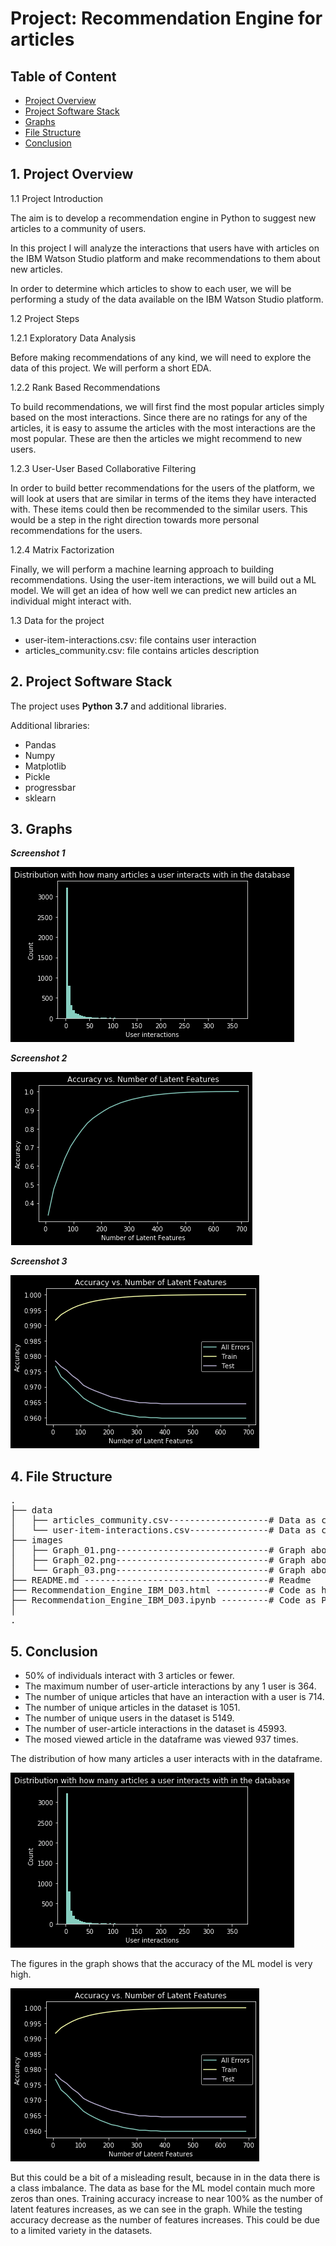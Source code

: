 # Project: Recommendation Engine for articles

## Table of Content

- [Project Overview](#overview)
- [Project Software Stack](#stack)
- [Graphs](#graphs)
- [File Structure](#files)
- [Conclusion](#conclusion)


<a id='overview'></a>

## 1. Project Overview

1.1 Project Introduction

The aim is to develop a recommendation engine in Python to suggest new articles to a community of users.

In this project I will analyze the interactions that users have with articles on the IBM Watson Studio platform and make recommendations to them about new articles.

In order to determine which articles to show to each user, we will be performing a study of the data available on the IBM Watson Studio platform. 

1.2 Project Steps

1.2.1 Exploratory Data Analysis

Before making recommendations of any kind, we will need to explore the data of this project. We will perform a short EDA. 

1.2.2 Rank Based Recommendations

To build recommendations, we will first find the most popular articles simply based on the most interactions. Since there are no ratings for any of the articles, it is easy to assume the articles with the most interactions are the most popular. These are then the articles we might recommend to new users.

1.2.3 User-User Based Collaborative Filtering

In order to build better recommendations for the users of the platform, we will look at users that are similar in terms of the items they have interacted with. These items could then be recommended to the similar users. This would be a step in the right direction towards more personal recommendations for the users. 

1.2.4 Matrix Factorization

Finally, we will perform a machine learning approach to building recommendations. Using the user-item interactions, we will build out a ML model. We will get an idea of how well we can predict new articles an individual might interact with.

1.3 Data for the project 

- user-item-interactions.csv: file contains user interaction
- articles_community.csv: file contains articles description


<a id='stack'></a>

## 2. Project Software Stack

The project uses **Python 3.7** and additional libraries. 

Additional libraries:

* Pandas
* Numpy
* Matplotlib
* Pickle
* progressbar
* sklearn


<a id='graphs'></a>

## 3. Graphs


**_Screenshot 1_**

![Screen](images/Graph_01.png)

**_Screenshot 2_**

![Screen](images/Graph_02.png)

**_Screenshot 3_**

![Screen](images/Graph_03.png)


<a id='files'></a>

## 4. File Structure

<pre>
.
├── data
│   ├── articles_community.csv-------------------# Data as csv file / contains description of articles
│   └── user-item-interactions.csv---------------# Data as csv file / contains user interaction
├── images
│   ├── Graph_01.png-----------------------------# Graph about user/article interaction
│   ├── Graph_02.png-----------------------------# Graph about accuracy
│   └── Graph_03.png-----------------------------# Graph about accuracy and features for train/test split
├── README.md -----------------------------------# Readme
├── Recommendation_Engine_IBM_D03.html ----------# Code as html
├── Recommendation_Engine_IBM_D03.ipynb ---------# Code as Python notebook
│
.
</pre>



<a id='conclusion'></a>

## 5. Conclusion

* 50% of individuals interact with 3 articles or fewer.
* The maximum number of user-article interactions by any 1 user is 364.
* The number of unique articles that have an interaction with a user is 714.
* The number of unique articles in the dataset is 1051.
* The number of unique users in the dataset is 5149.
* The number of user-article interactions in the dataset is 45993.
* The mosed viewed article in the dataframe was viewed 937 times. 

The distribution of how many articles a user interacts with in the dataframe.

![Screen](images/Graph_01.png)

The figures in the graph shows that the accuracy of the ML model is very high.

![Screen](images/Graph_03.png)

But this could be a bit of a misleading result, because in in the data there is a class imbalance. 
The data as base for the ML model contain much more zeros than ones.
Training accuracy increase to near 100% as the number of latent features increases, as we can see in the graph.
While the testing accuracy decrease as the number of features increases. This could be due to a limited variety in the datasets.


